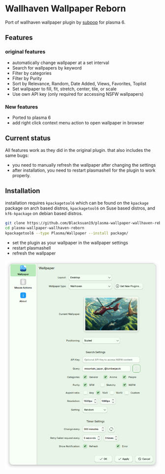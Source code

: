 # Wallhaven Wallpaper Reborn

Port of wallhaven wallpaper plugin by [subpop](https://github.com/subpop/wallhaven-wallpaper-plasma) for plasma 6.

## Features

### original features

- automatically change wallpaper at a set interval
- Search for wallpapers by keyword
- Filter by categories
- Filter by Purity
- Sort by Relevance, Random, Date Added, Views, Favorites, Toplist
- Set wallpaper to fill, fit, stretch, center, tile, or scale
- Use own API key (only required for accessing NSFW wallpapers)

### New features

- Ported to plasma 6
- add right click context menu action to open wallpaper in browser

## Current status

All features work as they did in the original plugin. that also includes the same bugs:

- you need to manually refresh the wallpaper after changing the settings
- after installation, you need to restart plasmashell for the plugin to work properly.

## Installation

installation requires `kpackagetool6` which can be found on the `kpackage` package on arch based distros, `kpackagetool6` on Suse based distros, and `kf6-kpackage` on debian based distros.

```bash
git clone https://github.com/Blacksuan19/plasma-wallpaper-wallhaven-reborn.git
cd plasma-wallpaper-wallhaven-reborn
kpackagetool6 --type Plasma/Wallpaper --install package/
```

- set the plugin as your wallpaper in the wallpaper settings
- restart plasmashell
- refresh the wallpaper

![screenshot.png](screenshot.png)
